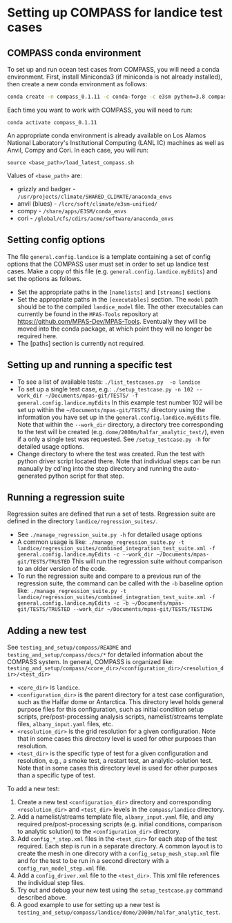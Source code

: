 # Setting up COMPASS for landice test cases

## COMPASS conda environment

To set up and run ocean test cases from COMPASS, you will need a conda
environment.  First, install Miniconda3 (if miniconda is not already
installed), then create a new conda environment as follows:
``` bash
conda create -n compass_0.1.11 -c conda-forge -c e3sm python=3.8 compass=0.1.11
```
Each time you want to work with COMPASS, you will need to run:
```
conda activate compass_0.1.11
```

An appropriate conda environment is already available on Los Alamos National
Laboratory's Institutional Computing (LANL IC) machines as well as Anvil, Compy
and Cori.  In each case, you will run:
```
source <base_path>/load_latest_compass.sh
```
Values of `<base_path>` are:
* grizzly and badger - `/usr/projects/climate/SHARED_CLIMATE/anaconda_envs`
* anvil (blues) - `/lcrc/soft/climate/e3sm-unified/`
* compy - `/share/apps/E3SM/conda_envs`
* cori - `/global/cfs/cdirs/acme/software/anaconda_envs`

## Setting config options

The file `general.config.landice` is a template containing a set of config
options that the COMPASS user must set in order to set up landice test cases.
Make a copy of this file (e.g. `general.config.landice.myEdits`) and set the options as follows.
* Set the appropriate paths in the `[namelists]` and `[streams]` sections
* Set the appropriate paths in the `[executables]` section.  The `model` path should be to the compiled `landice_model` file.  The other executables can currently be found in the `MPAS-Tools` repository at https://github.com/MPAS-Dev/MPAS-Tools.  Eventually they will be moved into the conda package, at which point they will no longer be required here.
* The [paths] section is currently not required.

## Setting up and running a specific test

* To see a list of available tests: `./list_testcases.py  -o landice`
* To set up a single test case, e.g.: `./setup_testcase.py -n 102 --work_dir ~/Documents/mpas-git/TESTS/ -f general.config.landice.myEdits`
  In this example test number 102 will be set up within the `~/Documents/mpas-git/TESTS/` directory using the information you have set up in the `general.config.landice.myEdits` file.  Note that within the `--work_dir` directory, a directory tree corresponding to the test will be created (e.g. `dome/2000m/halfar_analytic_test/`), even if a only a single test was requested.  See `/setup_testcase.py -h` for detailed usage options.
* Change directory to where the test was created.  Run the test with python driver script located there.  Note that individual steps can be run manually by cd'ing into the step directory and running the auto-generated python script for that step.

## Running a regression suite
Regression suites are defined that run a set of tests.  Regression suite are defined in the directory `landice/regression_suites/`.
* See `./manage_regression_suite.py -h` for detailed usage options
* A common usage is like: `./manage_regression_suite.py -t landice/regression_suites/combined_integration_test_suite.xml -f general.config.landice.myEdits -c --work_dir ~/Documents/mpas-git/TESTS/TRUSTED`
  This will run the regression suite without comparison to an older version of the code.
* To run the regression suite and compare to a previous run of the regression suite, the command can be called with the `-b` baseline option like: `./manage_regression_suite.py -t landice/regression_suites/combined_integration_test_suite.xml -f general.config.landice.myEdits -c -b ~/Documents/mpas-git/TESTS/TRUSTED --work_dir ~/Documents/mpas-git/TESTS/TESTING`

## Adding a new test
See `testing_and_setup/compass/README` and `testing_and_setup/compass/docs/*` for detailed information about the COMPASS system.
In general, COMPASS is organized like: `testing_and_setup/compass/<core_dir>/<configuration_dir>/<resolution_dir>/<test_dir>`
* `<core_dir>` is `landice`.
* `<configuration_dir>` is the parent directory for a test case configuration, such as the Halfar dome or Antarctica.  This directory level holds general purpose files for this configuration, such as initial condition setup scripts, pre/post-processing analysis scripts, namelist/streams template files, `albany_input.yaml` files, etc.
* `<resolution_dir>` is the grid resolution for a given configuration.  Note that in some cases this directory level is used for other purposes than resolution.
* `<test_dir>` is the specific type of test for a given configuration and resolution, e.g., a smoke test, a restart test, an analytic-solution test.  Note that in some cases this directory level is used for other purposes than a specific type of test.

To add a new test:
1. Create a new test `<configuration_dir>` directory and corresponding `<resolution_dir>` and `<test_dir>` levels in the `compass/landice` directory.
2. Add a namelist/streams template file, `albany_input.yaml` file, and any required pre/post-processing scripts (e.g. initial conditions, comparison to analytic solution) to the `<configuration_dir>` directory.
3. Add `config_*_step.xml` files in the `<test_dir>` for each step of the test required.  Each step is run in a separate directory.  A common layout is to create the mesh in one direcory with a `config_setup_mesh_step.xml` file and for the test to be run in a second directory with a `config_run_model_step.xml` file.
4. Add a `config_driver.xml` file to the `<test_dir>`.  This xml file references the individual step files.
5. Try out and debug your new test using the `setup_testcase.py` command described above.
6. A good example to use for setting up a new test is `testing_and_setup/compass/landice/dome/2000m/halfar_analytic_test`.
